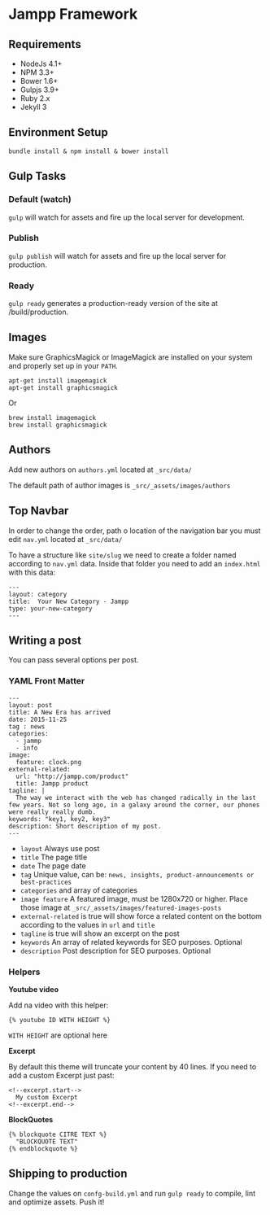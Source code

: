 # Jampp Framework

## Requirements

-  NodeJs 4.1+
-  NPM 3.3+
-  Bower 1.6+
-  Gulpjs 3.9+
-  Ruby 2.x
-  Jekyll 3

## Environment Setup
`bundle install & npm install & bower install`

## Gulp Tasks

### Default (watch)

`gulp` will watch for assets and fire up the local server for development.

### Publish

`gulp publish` will watch for assets and fire up the local server for production.


### Ready

`gulp ready` generates a production-ready version of the site at /build/production.

## Images
Make sure GraphicsMagick or ImageMagick are installed on your system and properly set up in your `PATH`.

    apt-get install imagemagick
    apt-get install graphicsmagick

Or

    brew install imagemagick
    brew install graphicsmagick

## Authors

Add new authors on `authors.yml` located at `_src/data/`

The default path of author images is `_src/_assets/images/authors`

## Top Navbar

In order to change the order, path o location of the navigation bar you must edit `nav.yml` located at `_src/data/`

To have a structure like `site/slug` we need to create a folder named according to `nav.yml`  data. Inside that folder you need to add an `index.html` with this data:

    ---
    layout: category
    title:  Your New Category - Jampp
    type: your-new-category
    ---


## Writing a post

You can pass several options per post.

### YAML Front Matter

    ---
    layout: post
    title: A New Era has arrived
    date: 2015-11-25
    tag : news
    categories:
      - jammp
      - info
    image:
      feature: clock.png
    external-related:
      url: "http://jampp.com/product"
      title: Jampp product
    tagline: |
      The way we interact with the web has changed radically in the last few years. Not so long ago, in a galaxy around the corner, our phones were really really dumb.
    keywords: "key1, key2, key3"
    description: Short description of my post.
    ---

- `layout` Always use post
- `title` The page title
- `date` The page date
- `tag` Unique value, can be: `news, insights, product-announcements or best-practices`
- `categories` and array of categories
- `image feature` A featured image, must be 1280x720 or higher. Place those image at `_src/_assets/images/featured-images-posts`
- `external-related` is true will show force a related content on the bottom according to the values in `url` and `title`
- `tagline` is true will show an excerpt on the post
- `keywords` An array of related keywords for SEO purposes. Optional
- `description` Post description for SEO purposes. Optional

### Helpers

**Youtube video**

Add na video with this helper:

    {% youtube ID WITH HEIGHT %}

`WITH HEIGHT` are optional here

**Excerpt**

By default this theme will truncate your content by 40 lines. If you need to add a custom Excerpt just past:

    <!--excerpt.start-->
      My custom Excerpt
    <!--excerpt.end-->

**BlockQuotes**

    {% blockquote CITRE TEXT %}
      "BLOCKQUOTE TEXT"
    {% endblockquote %}

## Shipping to production

Change the values on `confg-build.yml` and run `gulp ready` to compile, lint and optimize assets. Push it!
